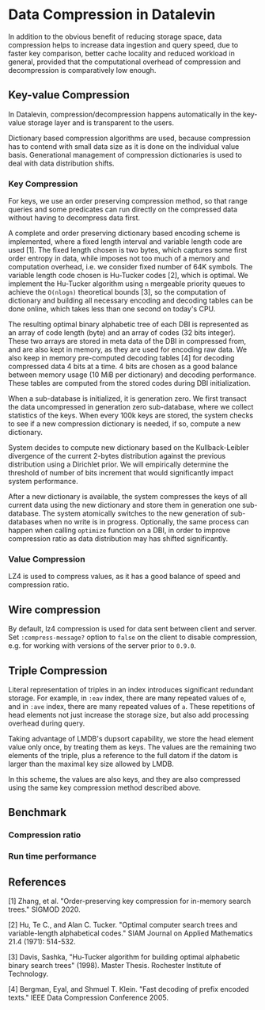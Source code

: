 # Data Compression in Datalevin

In addition to the obvious benefit of reducing storage space, data compression
helps to increase data ingestion and query speed, due to faster key comparison,
better cache locality and reduced workload in general, provided that the
computational overhead of compression and decompression is comparatively low
enough.

## Key-value Compression

In Datalevin, compression/decompression happens automatically in the key-value
storage layer and is transparent to the users.

Dictionary based compression algorithms are used, because compression has to
contend with small data size as it is done on the individual value basis.
Generational management of compression dictionaries is used to deal with data
distribution shifts.

### Key Compression

For keys, we use an order preserving compression method, so that range queries
and some predicates can run directly on the compressed data without having to
decompress data first.

A complete and order preserving dictionary based encoding scheme is implemented,
where a fixed length interval and variable length code are used [1]. The fixed
length chosen is two bytes, which captures some first order entropy in data,
while imposes not too much of a memory and computation overhead, i.e. we
consider fixed number of 64K symbols. The variable length code chosen is
Hu-Tucker codes [2], which is optimal. We implement the Hu-Tucker algorithm
using `n` mergeable priority queues to achieve the `O(nlogn)` theoretical bounds
[3], so the computation of dictionary and building all necessary encoding and
decoding tables can be done online, which takes less than one second on today's
CPU.

The resulting optimal binary alphabetic tree of each DBI is represented as an
array of code length (byte) and an array of codes (32 bits integer). These two
arrays are stored in meta data of the DBI in compressed from, and are also kept
in memory, as they are used for encoding raw data. We also keep in memory
pre-computed decoding tables [4] for decoding compressed data 4 bits at a time.
4 bits are chosen as a good balance between memory usage (10 MiB per dictionary)
and decoding performance. These tables are computed from the stored codes during
DBI initialization.

When a sub-database is initialized, it is generation zero. We first transact the
data uncompressed in generation zero sub-database, where we collect statistics
of the keys. When every 100k keys are stored, the system checks to see if a new
compression dictionary is needed, if so, compute a new dictionary.

System decides to compute new dictionary based on the Kullback-Leibler
divergence of the current 2-bytes distribution against the previous distribution
using a Dirichlet prior. We will empirically determine the threshold of number
of bits increment that would significantly impact system performance.

After a new dictionary is available, the system compresses the keys of all
current data using the new dictionary and store them in generation one
sub-database. The system atomically switches to the new generation of
sub-databases when no write is in progress. Optionally, the same process can
happen when calling `optimize` function on a DBI, in order to
improve compression ratio as data distribution may has shifted significantly.

### Value Compression

LZ4 is used to compress values, as it has a good balance of speed and compression ratio.

## Wire compression

By default, lz4 compression is used for data sent between client and server. Set
`:compress-message?` option to `false` on the client to disable compression,
e.g. for working with versions of the server prior to `0.9.0`.

## Triple Compression

Literal representation of triples in an index introduces significant redundant
storage. For example, in `:eav` index, there are many repeated values of `e`,
and in `:ave` index, there are many repeated values of `a`. These repetitions of
head elements not just increase the storage size, but also add processing
overhead during query.

Taking advantage of LMDB's dupsort capability, we store the head element value
only once, by treating them as keys. The values are the remaining two elements
of the triple, plus a reference to the full datom if the datom is larger than
the maximal key size allowed by LMDB.

In this scheme, the values are also keys, and they are also compressed using the
same key compression method described above.

## Benchmark

### Compression ratio

### Run time performance

## References

[1] Zhang, et al. "Order-preserving key compression for in-memory search trees." SIGMOD 2020.

[2] Hu, Te C., and Alan C. Tucker. "Optimal computer search trees and variable-length alphabetical codes." SIAM Journal on Applied Mathematics 21.4 (1971): 514-532.

[3] Davis, Sashka, "Hu-Tucker algorithm for building optimal alphabetic binary
search trees" (1998). Master Thesis. Rochester Institute of Technology.

[4] Bergman, Eyal, and Shmuel T. Klein. "Fast decoding of prefix encoded texts." IEEE Data Compression Conference 2005.

